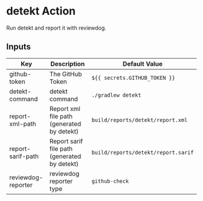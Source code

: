 # detekt Action

Run detekt and report it with reviewdog.

## Inputs
| Key                | Description                                  | Default Value                       |
|--------------------|----------------------------------------------|-------------------------------------|
| github-token       | The GitHub Token                             | `${{ secrets.GITHUB_TOKEN }}`       |
| detekt-command     | detekt command                               | `./gradlew detekt`                  |
| report-xml-path    | Report xml file path (generated by detekt)   | `build/reports/detekt/report.xml`   |
| report-sarif-path  | Report sarif file path (generated by detekt) | `build/reports/detekt/report.sarif` |
| reviewdog-reporter | reviewdog reporter type                      | `github-check`                      |
